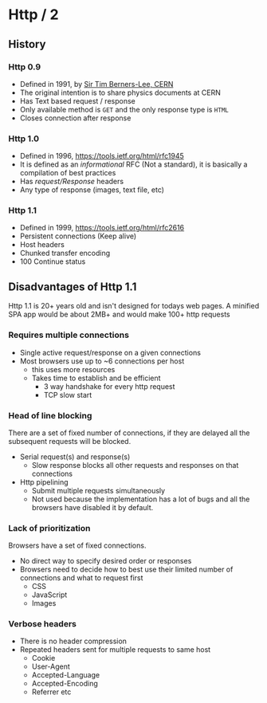 # Http / 2

## History

### Http 0.9

* Defined in 1991, by [Sir Tim Berners-Lee, CERN](http://tinyurl.com/5obj3z)
* The original intention is to share physics documents at CERN
* Has Text based request / response
* Only available method is `GET` and the only response type is `HTML`
* Closes connection after response

### Http 1.0

* Defined in 1996, https://tools.ietf.org/html/rfc1945
* It is defined as an _informational_ RFC (Not a standard), it is basically a compilation of best practices
* Has _request/Response_ headers
* Any type of response (images, text file, etc)

### Http 1.1

* Defined in 1999, https://tools.ietf.org/html/rfc2616
* Persistent connections (Keep alive)
* Host headers
* Chunked transfer encoding
* 100 Continue status

## Disadvantages of Http 1.1

Http 1.1 is 20+ years old and isn't designed for todays web pages. A minified SPA app would be about 2MB+ and would make 100+ http requests

### Requires multiple connections

* Single active request/response on a given connections
* Most browsers use up to ~6 connections per host
  * this uses more resources
  * Takes time to establish and be efficient
    * 3 way handshake for every http request
    * TCP slow start

### Head of line blocking

There are a set of fixed number of connections, if they are delayed all the subsequent requests will be blocked.

* Serial request(s) and response(s)
  * Slow response blocks all other requests and responses on that connections
* Http pipelining
  * Submit multiple requests simultaneously
  * Not used because the implementation has a lot of bugs and all the browsers have disabled it by default.


### Lack of prioritization

Browsers have a  set of fixed connections.

* No direct way to specify desired order or responses
* Browsers need to decide how to best use their limited number of connections and what to request first
  * CSS
  * JavaScript
  * Images

### Verbose headers 

* There is no header compression
* Repeated headers sent for multiple requests to same host
  * Cookie
  * User-Agent
  * Accepted-Language
  * Accepted-Encoding
  * Referrer
  etc
  